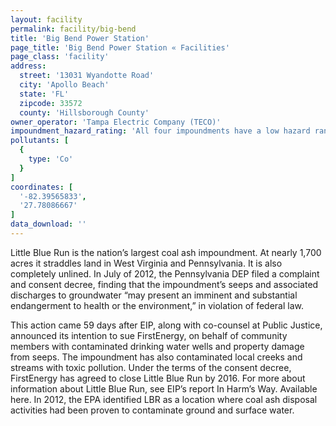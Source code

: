 ```yaml
---
layout: facility
permalink: facility/big-bend
title: 'Big Bend Power Station'
page_title: 'Big Bend Power Station « Facilities'
page_class: 'facility'
address:
  street: '13031 Wyandotte Road'
  city: 'Apollo Beach'
  state: 'FL'
  zipcode: 33572
  county: 'Hillsborough County'
owner_operator: 'Tampa Electric Company (TECO)'
impoundment_hazard_rating: 'All four impoundments have a low hazard ranking.'
pollutants: [
  {
    type: 'Co'
  }
]
coordinates: [
  '-82.39565833',
  '27.78086667'
]
data_download: ''
---
```


Little Blue Run is the nation’s largest coal ash impoundment. At nearly 1,700 acres it straddles land in West Virginia and Pennsylvania. It is also completely unlined. In July of 2012, the Pennsylvania DEP filed a complaint and consent decree, finding that the impoundment’s seeps and associated discharges to groundwater “may present an imminent and substantial endangerment to health or the environment,” in violation of federal law.

This action came 59 days after EIP, along with co-counsel at Public Justice, announced its intention to sue FirstEnergy, on behalf of community members with contaminated drinking water wells and property damage from seeps.  The impoundment has also contaminated local creeks and streams with toxic pollution.  Under the terms of the consent decree, FirstEnergy has agreed to close Little Blue Run by 2016. For more about information about Little Blue Run, see EIP’s report In Harm’s Way. Available here. In 2012, the EPA identified LBR as a location where coal ash disposal activities had been proven to contaminate ground and surface water.